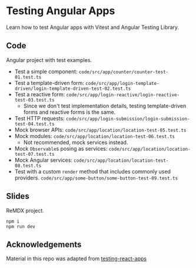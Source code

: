 # Testing Angular Apps

Learn how to test Angular apps with Vitest and Angular Testing Library.

## Code

Angular project with test examples.

- Test a simple component: `code/src/app/counter/counter-test-01.test.ts`
- Test a template-driven form: `code/src/app/login-template-driven/login-template-driven-test-02.test.ts`
- Test a reactive form: `code/src/app/login-reactive/login-reactive-test-03.test.ts`
  - Since we don't test implementation details, testing template-driven forms and reactive forms is the same.
- Test HTTP requests: `code/src/app/login-submission/login-submission-test-04.test.ts`
- Mock browser APIs: `code/src/app/location/location-test-05.test.ts`
- Mock modules: `code/src/app/location/location-test-06.test.ts`
  - Not recommended, mock services instead.
- Mock `Observable`s posing as services: `code/src/app/location/location-test-07.test.ts`
- Mock Angular services: `code/src/app/location/location-test-08.test.ts`
- Test with a custom `render` method that includes commonly used providers. `code/src/app/some-button/some-button-test-09.test.ts`

## Slides

ReMDX project.

```commandline
npm i
npm run dev
```

## Acknowledgements

Material in this repo was adapted from [testing-react-apps](https://github.com/kentcdodds/testing-react-apps/tree/next)
